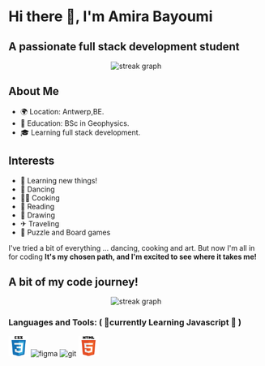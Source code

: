# Hi there 👋, I'm Amira Bayoumi
## A passionate full stack development student

<div align="center">
  <img src="https://user-images.githubusercontent.com/74038190/213760705-0d5bf320-4f43-4352-b74b-0889ae726bf7.gif" height="220" alt="streak graph"  />
</div>


## About Me

- 🌍 Location: Antwerp,BE.
- 🏫 Education: BSc in Geophysics.
- 🎓 Learning full stack development.

## Interests

- 🔭 Learning new things!
- 💃 Dancing
- 👩‍🍳 Cooking
- 📖 Reading
- 🎨 Drawing
- ✈ Traveling
- 🧩 Puzzle and Board games

I've tried a bit of everything ... dancing, cooking and art. 
But now I'm all in for coding **It's my chosen path, and I'm excited to see
where it takes me!**





## A bit of my code journey!

<div align="center">
  <img src="https://streak-stats.demolab.com?user=amirabayoumi&locale=en&mode=daily&theme=dark&hide_border=false&border_radius=5&order=3" height="220" alt="streak graph"  />
</div>



### Languages and Tools: ( 🔭currently Learning **Javascript** 🔭 ) 

<img src="https://raw.githubusercontent.com/devicons/devicon/master/icons/css3/css3-original-wordmark.svg" alt="css3" width="40" height="40"/> <img src="https://www.vectorlogo.zone/logos/figma/figma-icon.svg" alt="figma" width="40" height="40"/> <img src="https://www.vectorlogo.zone/logos/git-scm/git-scm-icon.svg" alt="git" width="40" height="40"/> <img src="https://raw.githubusercontent.com/devicons/devicon/master/icons/html5/html5-original-wordmark.svg" alt="html5" width="40" height="40"/>


